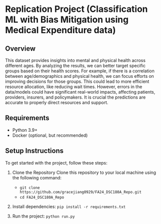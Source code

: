 # Replication Project (Classification ML with Bias Mitigation using Medical Expenditure data)

## Overview
This dataset provides insights into mental and physical health across different ages. By analyzing the results, we can better target specific groups based on their health scores. For example, if there is a correlation between age/demographics and physical health, we can focus efforts on improving decisions for those groups. This could lead to more efficient resource allocation, like reducing wait times. However, errors in the data/models could have significant real-world impacts, affecting patients, providers, insurers, and policymakers. It is crucial the predictions are accurate to properly direct resources and support.

## Requirements
- Python 3.9+
- Docker (optional, but recommended)

## Setup Instructions

To get started with the project, follow these steps:

1. Clone the Repository
   Clone this repository to your local machine using the following command: 
   
   - `git clone https://github.com/gracejiang0929/FA24_DSC180A_Repo.git`
   - `cd FA24_DSC180A_Repo`

2. Install dependencies: `pip install -r requirements.txt` 

3. Run the project: `python run.py`
   

